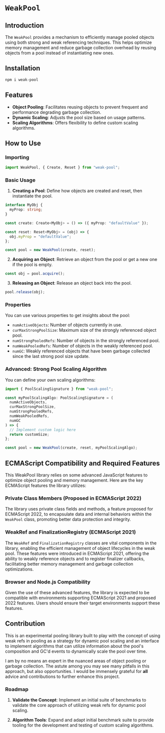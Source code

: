 # `WeakPool`

## Introduction

The `WeakPool` provides a mechanism to efficiently manage pooled objects using both strong and weak referencing techniques. This helps optimize memory management and reduce garbage collection overhead by reusing objects from a pool instead of instantiating new ones.

## Installation

```bash
npm i weak-pool
```

## Features

- **Object Pooling**: Facilitates reusing objects to prevent frequent and performance degrading garbage collection.
- **Dynamic Scaling**: Adjusts the pool size based on usage patterns.
- **Scaling Algorithms**: Offers flexibility to define custom scaling algorithms.

## How to Use

### Importing

```ts
import WeakPool, { Create, Reset } from "weak-pool";
```

### Basic Usage

1. **Creating a Pool**: Define how objects are created and reset, then instantiate the pool.

```ts
interface MyObj {
  myProp: string;
}

const create: Create<MyObj> = () => ({ myProp: "defaultValue" });

const reset: Reset<MyObj> = (obj) => {
  obj.myProp = "defaultValue";
};

const pool = new WeakPool(create, reset);
```

2. **Acquiring an Object**: Retrieve an object from the pool or get a new one if the pool is empty.

```ts
const obj = pool.acquire();
```

3. **Releasing an Object**: Release an object back into the pool.

```ts
pool.release(obj);
```

### Properties

You can use various properties to get insights about the pool:

- `numActiveObjects`: Number of objects currently in use.
- `curMaxStrongPoolSize`: Maximum size of the strongly referenced object pool.
- `numStrongPooledRefs`: Number of objects in the strongly referenced pool.
- `numWeakPooledRefs`: Number of objects in the weakly referenced pool.
- `numGC`: Weakly referenced objects that have been garbage collected since the last strong pool size update.

### Advanced: Strong Pool Scaling Algorithm

You can define your own scaling algorithms:

```ts
import { PoolScalingSignature } from "weak-pool";

const myPoolScalingAlgo: PoolScalingSignature = (
  numActiveObjects,
  curMaxStrongPoolSize,
  numStrongPooledRefs,
  numWeakPooledRefs,
  numGC
) => {
  // Implement custom logic here
  return customSize;
};

const pool = new WeakPool(create, reset, myPoolScalingAlgo);
```

## ECMAScript Compatibility and Required Features

This WeakPool library relies on some advanced JavaScript features to optimize object pooling and memory management. Here are the key ECMAScript features the library utilizes:

### Private Class Members (Proposed in ECMAScript 2022)

The library uses private class fields and methods, a feature proposed for ECMAScript 2022, to encapsulate data and internal behaviors within the `WeakPool` class, promoting better data protection and integrity.

### WeakRef and FinalizationRegistry (ECMAScript 2021)

The `WeakRef` and `FinalizationRegistry` classes are vital components in the library, enabling the efficient management of object lifecycles in the weak pool. These features were introduced in ECMAScript 2021, offering the ability to weakly reference objects and to register finalizer callbacks, facilitating better memory management and garbage collection optimizations.

### Browser and Node.js Compatibility

Given the use of these advanced features, the library is expected to be compatible with environments supporting ECMAScript 2021 and proposed 2022 features. Users should ensure their target environments support these features.

## Contribution

This is an experimental pooling library built to play with the concept of using weak refs in pooling as a strategy for dynamic pool scaling and an interface to implement algorithms that can utilize information about the pool's composition and GC'd events to dynamically scale the pool over time.

I am by no means an expert in the nuanced areas of object pooling or garbage collection. The astute among you may see many pitfalls in this approach, but also opportunities. I would be immensely grateful for **all** advice and contributions to further enhance this project.

### Roadmap

1. **Validate the Concept**: Implement an initial suite of benchmarks to validate the core approach of utilizing weak refs for dynamic pool scaling.

2. **Algorithm Tools**: Expand and adapt initial benchmark suite to provide tooling for the development and testing of custom scaling algorithms.
